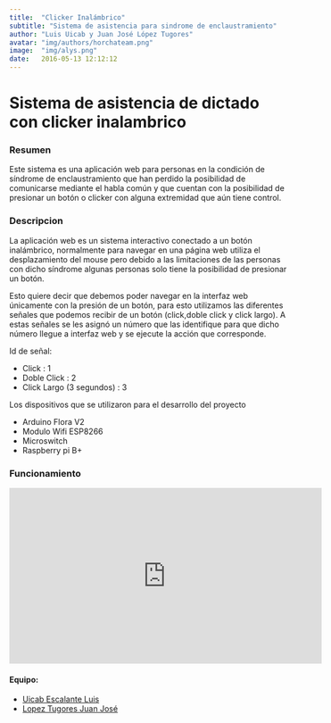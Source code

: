 ```yaml
---
title:  "Clicker Inalámbrico"
subtitle: "Sistema de asistencia para sindrome de enclaustramiento"
author: "Luis Uicab y Juan José López Tugores"
avatar: "img/authors/horchateam.png"
image:  "img/alys.png"
date:   2016-05-13 12:12:12
---
```


# Sistema de asistencia de dictado con clicker inalambrico

### Resumen
Este sistema es una aplicación web para personas en la condición de síndrome de enclaustramiento que han perdido la posibilidad de comunicarse mediante el habla común y que cuentan con la posibilidad de presionar un botón o clicker con alguna extremidad que aún tiene control.

### Descripcion
La aplicación web es un sistema interactivo conectado a un botón inalámbrico, normalmente para navegar en una página web utiliza el desplazamiento del mouse pero debido a las limitaciones de las personas con dicho síndrome algunas personas solo tiene la posibilidad de presionar un botón.  

Esto quiere decir que debemos poder navegar en la interfaz web únicamente con la presión de un botón, para esto utilizamos las diferentes señales que podemos recibir de un botón (click,doble click y click largo). A estas señales se les asignó un número que las identifique para que dicho número llegue a interfaz web y se ejecute la acción que corresponde.

Id de señal:
  - Click : 1
  - Doble Click : 2
  - Click Largo (3 segundos) : 3

Los dispositivos que se utilizaron para el desarrollo del proyecto
  - Arduino Flora V2
  - Modulo Wifi ESP8266
  - Microswitch
  - Raspberry pi B+

### Funcionamiento
<iframe width="560" height="315" src="https://www.youtube.com/embed/4S9A-iwVIuM" frameborder="0" allowfullscreen></iframe>

#### Equipo:
  - [Uicab Escalante Luis](http://github.com/uicab2593)
  - [Lopez Tugores Juan José](http://github.com/tugorez) 
